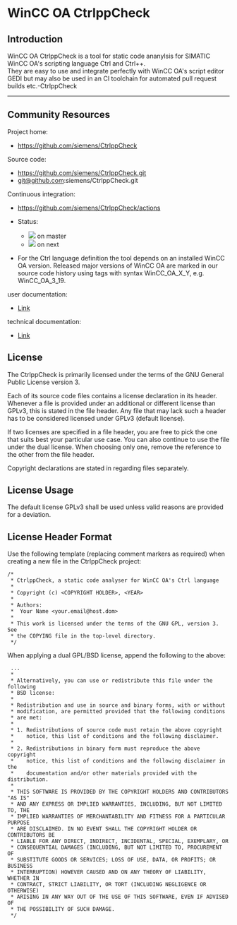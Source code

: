 
WinCC OA CtrlppCheck
=====================

Introduction
------------

WinCC OA CtrlppCheck is a tool for static code ananylsis for SIMATIC WinCC OA's scripting language Ctrl and Ctrl++.  
They are easy to use and integrate perfectly with WinCC OA's script editor GEDI but may also be used in an CI toolchain for automated pull request builds etc.-CtrlppCheck
***

Community Resources
-------------------

Project home:

- https://github.com/siemens/CtrlppCheck

Source code:

- https://github.com/siemens/CtrlppCheck.git
- git@github.com:siemens/CtrlppCheck.git

Continuous integration:

- https://github.com/siemens/CtrlppCheck/actions

- Status:
  - ![](https://github.com/siemens/CtrlppCheck/actions/workflows/main.yaml/badge.svg?branch=master) on master
  - ![](https://github.com/siemens/CtrlppCheck/actions/workflows/main.yaml/badge.svg?branch=next) on next

- For the Ctrl language definition the tool depends on an installed WinCC OA version. Released major versions of WinCC OA are marked in our source code history using tags with syntax WinCC_OA_X_Y, e.g. WinCC_OA_3_19.

user documentation:

- [Link](docs/user.md)

technical documentation:

- [Link](docs/contributor.md)

License
-------

The CtrlppCheck is primarily licensed under the terms of the GNU
General Public License version 3.

Each of its source code files contains a license declaration in its header.
Whenever a file is provided under an additional or different license than
GPLv3, this is stated in the file header. Any file that may lack such a
header has to be considered licensed under GPLv3 (default license).

If two licenses are specified in a file header, you are free to pick the one
that suits best your particular use case. You can also continue to use the
file under the dual license. When choosing only one, remove the reference to
the other from the file header.

Copyright declarations are stated in regarding files separately.

License Usage
-------------

The default license GPLv3 shall be used unless valid reasons are provided for a
deviation.

License Header Format
---------------------

Use the following template (replacing comment markers as required) when
creating a new file in the CtrlppCheck project:

```
/*
 * CtrlppCheck, a static code analyser for WinCC OA's Ctrl language
 *
 * Copyright (c) <COPYRIGHT HOLDER>, <YEAR>
 *
 * Authors:
 *  Your Name <your.email@host.dom>
 *
 * This work is licensed under the terms of the GNU GPL, version 3.  See
 * the COPYING file in the top-level directory.
 */
```

When applying a dual GPL/BSD license, append the following to the above:

```
 ...
 *
 * Alternatively, you can use or redistribute this file under the following
 * BSD license:
 *
 * Redistribution and use in source and binary forms, with or without
 * modification, are permitted provided that the following conditions
 * are met:
 *
 * 1. Redistributions of source code must retain the above copyright
 *    notice, this list of conditions and the following disclaimer.
 *
 * 2. Redistributions in binary form must reproduce the above copyright
 *    notice, this list of conditions and the following disclaimer in the
 *    documentation and/or other materials provided with the distribution.
 *
 * THIS SOFTWARE IS PROVIDED BY THE COPYRIGHT HOLDERS AND CONTRIBUTORS "AS IS"
 * AND ANY EXPRESS OR IMPLIED WARRANTIES, INCLUDING, BUT NOT LIMITED TO, THE
 * IMPLIED WARRANTIES OF MERCHANTABILITY AND FITNESS FOR A PARTICULAR PURPOSE
 * ARE DISCLAIMED. IN NO EVENT SHALL THE COPYRIGHT HOLDER OR CONTRIBUTORS BE
 * LIABLE FOR ANY DIRECT, INDIRECT, INCIDENTAL, SPECIAL, EXEMPLARY, OR
 * CONSEQUENTIAL DAMAGES (INCLUDING, BUT NOT LIMITED TO, PROCUREMENT OF
 * SUBSTITUTE GOODS OR SERVICES; LOSS OF USE, DATA, OR PROFITS; OR BUSINESS
 * INTERRUPTION) HOWEVER CAUSED AND ON ANY THEORY OF LIABILITY, WHETHER IN
 * CONTRACT, STRICT LIABILITY, OR TORT (INCLUDING NEGLIGENCE OR OTHERWISE)
 * ARISING IN ANY WAY OUT OF THE USE OF THIS SOFTWARE, EVEN IF ADVISED OF
 * THE POSSIBILITY OF SUCH DAMAGE.
 */
```
